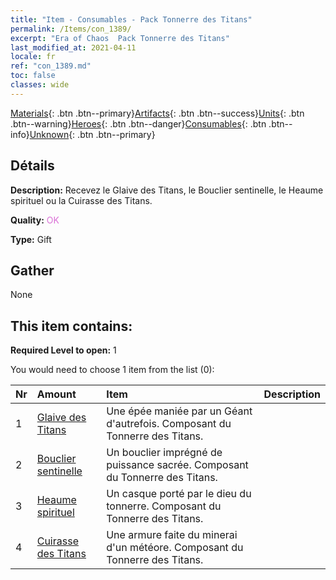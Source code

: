 ```yaml
---
title: "Item - Consumables - Pack Tonnerre des Titans"
permalink: /Items/con_1389/
excerpt: "Era of Chaos  Pack Tonnerre des Titans"
last_modified_at: 2021-04-11
locale: fr
ref: "con_1389.md"
toc: false
classes: wide
---
```

 [Materials](/fr/Items/){: .btn .btn--primary}[Artifacts](/fr/Items/Artifacts/){: .btn .btn--success}[Units](/fr/Items/Units/){: .btn .btn--warning}[Heroes](/fr/Items/Heroes/){: .btn .btn--danger}[Consumables](/fr/Items/Consumables/){: .btn .btn--info}[Unknown](/fr/Items/Unknown/){: .btn .btn--primary}

## Détails
 **Description:** Recevez le Glaive des Titans, le Bouclier sentinelle, le Heaume spirituel ou la Cuirasse des Titans.

 **Quality:** <span style="color: #DA70D6">OK</span>

 **Type:** Gift

## Gather

  None

## This item contains:

 **Required Level to open:** 1

 You would need to choose 1 item from the list (0):

  | Nr | Amount |     Item    | Description |
  |:---|:-------|:------------|:-----------:|
  | 1 | [Glaive des Titans](/fr/Items/art_156/) | Une épée maniée par un Géant d'autrefois. Composant du Tonnerre des Titans. | 
  | 2 | [Bouclier sentinelle](/fr/Items/art_157/) | Un bouclier imprégné de puissance sacrée. Composant du Tonnerre des Titans. | 
  | 3 | [Heaume spirituel](/fr/Items/art_158/) | Un casque porté par le dieu du tonnerre. Composant du Tonnerre des Titans. | 
  | 4 | [Cuirasse des Titans](/fr/Items/art_159/) | Une armure faite du minerai d'un météore. Composant du Tonnerre des Titans. | 

